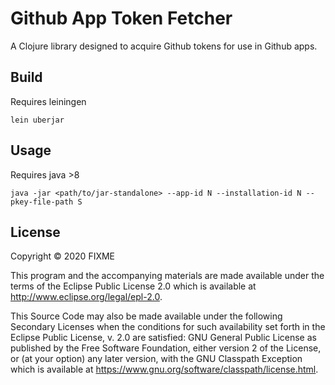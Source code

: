 # Github App Token Fetcher

A Clojure library designed to acquire Github tokens for use in Github apps.

## Build

Requires leiningen

`lein uberjar`

## Usage

Requires java >8

`java -jar <path/to/jar-standalone> --app-id N --installation-id N --pkey-file-path S`

## License

Copyright © 2020 FIXME

This program and the accompanying materials are made available under the
terms of the Eclipse Public License 2.0 which is available at
http://www.eclipse.org/legal/epl-2.0.

This Source Code may also be made available under the following Secondary
Licenses when the conditions for such availability set forth in the Eclipse
Public License, v. 2.0 are satisfied: GNU General Public License as published by
the Free Software Foundation, either version 2 of the License, or (at your
option) any later version, with the GNU Classpath Exception which is available
at https://www.gnu.org/software/classpath/license.html.
